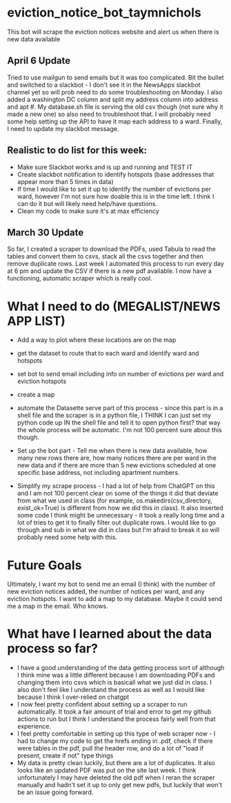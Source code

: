 # eviction_notice_bot_taymnichols
This bot will scrape the eviction notices website and alert us when there is new data available

## April 6 Update
Tried to use mailgun to send emails but it was too complicated. Bit the bullet and switched to a slackbot - I don't see it in the NewsApps slackbot channel yet so will prob need to do some troubleshooting on Monday. I also added a washington DC column and split my address column into address and apt #. My database.sh file is serving the old csv though (not sure why it made a new one) so also need to troubleshoot that. I will probably need some help setting up the API to have it map each address to a ward. Finally, I need to update my slackbot message.

## Realistic to do list for this week:
* Make sure Slackbot works and is up and running and TEST IT
* Create slackbot notification to identify hotspots (base addresses that appear more than 5 times in data)
* If time I would like to set it up to identify the number of evictions per ward, however I'm not sure how doable this is in the time left. I think I can do it but will likely need help/have questions.
* Clean my code to make sure it's at max efficiency

## March 30 Update
So far, I created a scraper to download the PDFs, used Tabula to read the tables and convert them to csvs, stack all the csvs together and then remove duplicate rows. 
Last week I automated this process to run every day at 6 pm and update the CSV if there is a new pdf available. I now have a functioning, automatic scraper which is really cool.

# What I need to do (MEGALIST/NEWS APP LIST)
* Add a way to plot where these locations are on the map

* get the dataset to route that to each ward and identify ward and hotspots

* set bot to send email including info on number of evictions per ward and eviction hotspots

* create a map

* automate the Datasette serve part of this process - since this part is in a shell file and the scraper is in a python file, I THINK I can just set my python code up IN the shell file and tell it to open python first? that way the whole process will be automatic. I'm not 100 percent sure about this though.

* Set up the bot part - Tell me when there is new data available, how many new rows there are, how many notices there are per ward in the new data and if there are more than 5 new evictions scheduled at one specific base address, not including apartment numbers.

* Simplify my scrape process - I had a lot of help from ChatGPT on this and I am not 100 percent clear on some of the things it did that deviate from what we used in class (for example, os.makedirs(csv_directory, exist_ok=True) is different from how we did this in class). It also inserted some code I think might be unnecessary - it took a really long time and a lot of tries to get it to finally filter out duplicate rows. I would like to go through and sub in what we did in class but I'm afraid to break it so will probably need some help with this.

# Future Goals
Ultimately, I want my bot to send me an email (I think) with the number of new eviction notices added, the number of notices per ward, and any eviction hotspots. I want to add a map to my database. Maybe it could send me a map in the email. Who knows.

# What have I learned about the data process so far?
* I have a good understanding of the data getting process sort of although I think mine was a little different because I am downloading PDFs and changing them into csvs which is basicall what we just did in class. I also don't feel like I understand the process as well as I would like because I think I over-relied on chatgpt
* I now feel pretty confident about setting up a scraper to run automatically. It took a fair amount of trial and error to get my github actions to run but I think I understand the process fairly well from that experience.
* I feel pretty comfortable in setting up this type of web scraper now - I had to change my code to get the hrefs ending in .pdf, check if there were tables in the pdf, pull the header row, and do a lot of "load if present, create if not" type things
* My data is pretty clean luckily, but there are a lot of duplicates. It also looks like an updated PDF was put on the site last week. I think unfortunately I may have deleted the old pdf when I reran the scraper manually and hadn't set it up to only get new pdfs, but luckily that won't be an issue going forward. 
